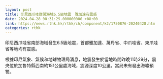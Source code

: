 ```yaml
---
layout: post
title: 印尼西爪哇對開海域6.5級地震　雅加達有震感
date: 2024-04-28 08:31:29.000000000 +08:00
link: https://news.rthk.hk/rthk/ch/component/k2/1750876-20240428.htm
categories: rthk
---
```


印尼西爪哇省南部海域發生6.5級地震，首都雅加達、萬丹省、中爪哇省、東爪哇省等地均有震感。

根據印尼氣象、氣候和地球物理局消息，地震發生於當地時間昨晚11時29分，震央位於加魯特縣西南約151公里處海域，震源深度10公里。當局未有發出海嘯預警。


　　
